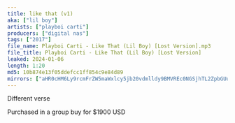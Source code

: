```yaml
---
title: like that (v1)
aka: ["lil boy"]
artists: ["playboi carti"]
producers: ["digital nas"]
tags: ["2017"]
file_name: Playboi Carti - Like That (Lil Boy) [Lost Version].mp3
file_title: Playboi Carti - Like That (Lil Boy) [Lost Version]
leaked: 2024-01-06
length: 1:20
md5: 10b874e13f05ddefcc1ff854c9e84d89
mirrors: ["aHR0cHM6Ly9rcmFrZW5maWxlcy5jb20vdmlldy9BMVREc0NGSjhTL2ZpbGUuaHRtbA==", "aHR0cHM6Ly9kYnJlZS5vcmcvdi80NjRiYzM="]
---
```

Different verse

Purchased in a group buy for $1900 USD
